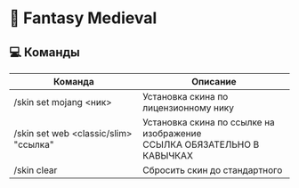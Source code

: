 # 🏰 Fantasy Medieval

## 💻 Команды

<table className="mods">
  <thead>
    <tr>
      <th>Команда</th>
      <th>Описание</th>
    </tr>
  </thead>
  <tbody>
    <tr>
      <td>/skin set mojang &lt;ник&gt;</td>
      <td>Установка скина по лицензионному нику</td>
    </tr>
    <tr>
      <td>/skin set web &lt;classic/slim&gt; "ссылка"</td>
      <td>Установка скина по ссылке на изображение<br/>ССЫЛКА ОБЯЗАТЕЛЬНО В КАВЫЧКАХ</td>
    </tr>
    <tr>
      <td>/skin clear</td>
      <td>Сбросить скин до стандартного</td>
    </tr>
  </tbody>
</table>